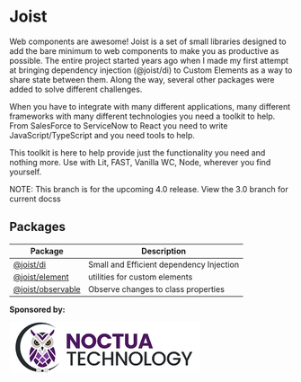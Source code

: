 
# Joist

Web components are awesome! Joist is a set of small libraries designed to add the bare minimum to web components to make you as productive as possible. The entire project started years ago when I made my first attempt at bringing dependency injection (@joist/di) to Custom Elements as a way to share state between them. Along the way, several other packages were added to solve different challenges.

When you have to integrate with many different applications, many different frameworks with many different technologies you need a toolkit to help.
From SalesForce to ServiceNow to React you need to write JavaScript/TypeScript and you need tools to help.

This toolkit is here to help provide just the functionality you need and nothing more. Use with Lit, FAST, Vanilla WC, Node, wherever you find yourself.

NOTE: This branch is for the upcoming 4.0 release. View the 3.0 branch for current docss

## Packages

| Package                                  | Description                              |
| ---------------------------------------- | ---------------------------------------- |
| [@joist/di](packages/di)                 | Small and Efficient dependency Injection |
| [@joist/element](packages/element)       | utilities for custom elements            |
| [@joist/observable](packages/observable) | Observe changes to class properties      |

**Sponsored by:**

[![Noctua Logo](assets/Noctua_Logo.webp)](https://github.com/Noctua-Technology)
